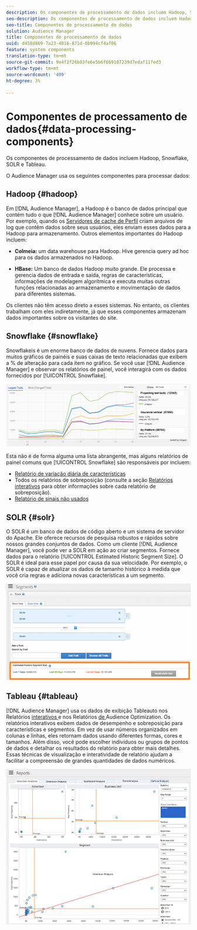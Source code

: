 ```yaml
---
description: Os componentes de processamento de dados incluem Hadoop, Snowflake, SOLR e Tableau.
seo-description: Os componentes de processamento de dados incluem Hadoop, Snowflake, SOLR e Tableau.
seo-title: Componentes de processamento de dados
solution: Audience Manager
title: Componentes de processamento de dados
uuid: d458d869-7a23-4016-871d-0b994cf4af06
feature: system components
translation-type: tm+mt
source-git-commit: 9e4f2f26b83fe6e5b6f669107239d7edaf11fed3
workflow-type: tm+mt
source-wordcount: '409'
ht-degree: 3%

---
```



# Componentes de processamento de dados{#data-processing-components}

Os componentes de processamento de dados incluem Hadoop, Snowflake, SOLR e Tableau.

<!-- 

c_comproc.xml

 -->

O Audience Manager usa os seguintes componentes para processar dados:

## Hadoop {#hadoop}

Em [!DNL Audience Manager], a Hadoop é o banco de dados principal que contém tudo o que [!DNL Audience Manager] conhece sobre um usuário. Por exemplo, quando os [Servidores de cache de Perfil](../../reference/system-components/components-data-collection.md) criam arquivos de log que contêm dados sobre seus usuários, eles enviam esses dados para a Hadoop para armazenamento. Outros elementos importantes do Hadoop incluem:

* **Colmeia:** um data warehouse para Hadoop. Hive gerencia query ad hoc para os dados armazenados no Hadoop.

* **HBase:** Um banco de dados Hadoop muito grande. Ele processa e gerencia dados de entrada e saída, regras de características, informações de modelagem algorítmica e executa muitas outras funções relacionadas ao armazenamento e movimentação de dados para diferentes sistemas.

Os clientes não têm acesso direto a esses sistemas. No entanto, os clientes trabalham com eles indiretamente, já que esses componentes armazenam dados importantes sobre os visitantes do site.

## Snowflake {#snowflake}

[](https://www.snowflake.net/) Snowflakeis é um enorme banco de dados de nuvens. Fornece dados para muitos gráficos de painéis e suas caixas de texto relacionadas que exibem a % de alteração para cada item no gráfico. Se você usar [!DNL Audience Manager] e observar os relatórios de painel, você interagirá com os dados fornecidos por [!UICONTROL Snowflake].



![](assets/dashboardreport.png)

Esta não é de forma alguma uma lista abrangente, mas alguns relatórios de painel comuns que [!UICONTROL Snowflake] são responsáveis por incluem:

* [Relatório de variação diária de características](/help/using/reporting/audience-optimization-reports/daily-trait-variation-report.md)
* Todos os relatórios de sobreposição (consulte a seção [Relatórios interativos](/help/using/reporting/dynamic-reports/dynamic-reports.md) para obter informações sobre cada relatório de sobreposição).
* [Relatório de sinais não usados](/help/using/reporting/dynamic-reports/unused-signals.md)

## SOLR {#solr}

O SOLR é um banco de dados de código aberto e um sistema de servidor do Apache. Ele oferece recursos de pesquisa robustos e rápidos sobre nossos grandes conjuntos de dados. Como um cliente [!DNL Audience Manager], você pode ver a SOLR em ação ao criar segmentos. Fornece dados para o relatório [!UICONTROL Estimated Historic Segment Size]. O SOLR é ideal para esse papel por causa da sua velocidade. Por exemplo, o SOLR é capaz de atualizar os dados de tamanho histórico à medida que você cria regras e adiciona novas características a um segmento.



![](assets/audsize.png)

## Tableau {#tableau}

[!DNL Audience Manager] usa os dados de exibição  [](https://www.tableausoftware.com/) Tableauto nos Relatórios  [interativos ](../../reporting/dynamic-reports/dynamic-reports.md#interactive-and-overlap-reports) e nos Relatórios [ de ](../../reporting/audience-optimization-reports/audience-optimization-reports.md)Audience Optimization. Os relatórios interativos exibem dados de desempenho e sobreposição para características e segmentos. Em vez de usar números organizados em colunas e linhas, eles retornam dados usando diferentes formas, cores e tamanhos. Além disso, você pode escolher indivíduos ou grupos de pontos de dados e detalhar os resultados do relatório para obter mais detalhes. Essas técnicas de visualização e interatividade de relatório ajudam a facilitar a compreensão de grandes quantidades de dados numéricos.



![](assets/advertiser_analytics.png)

